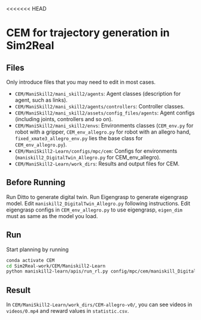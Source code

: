 <<<<<<< HEAD
# CEM for trajectory generation in Sim2Real

## Files
Only introduce files that you may need to edit in most cases.  

- `CEM/ManiSkill2/mani_skill2/agents`: Agent classes (description for agent, such as links).
- `CEM/ManiSkill2/mani_skill2/agents/controllers`: Controller classes.
- `CEM/ManiSkill2/mani_skill2/assets/config_files/agents`: Agent configs (including joints, controllers and so on).
- `CEM/ManiSkill2/mani_skill2/envs`: Environments classes (`CEM_env.py` for robot with a gripper, `CEM_env_allegro.py` for robot with an allegro hand, `fixed_xmate3_allegro_env.py` lies the base class for `CEM_env_allegro.py`).
- `CEM/ManiSkill2-Learn/configs/mpc/cem`: Configs for environments (`maniskill2_DigitalTwin_Allegro.py` for CEM_env_allegro).
- `CEM/ManiSkill2-Learn/work_dirs`: Results and output files for CEM.

## Before Running
Run Ditto to generate digital twin.
Run Eigengrasp to generate eigengrasp model.
Edit `maniskill2_DigitalTwin_Allegro.py` following instructions.
Edit eigengrasp configs in `CEM_env_allegro.py` to use eigengrasp, `eigen_dim` must as same as the model you load.

## Run 

Start planning by running 
```bash
conda activate CEM
cd Sim2Real-work/CEM/Maniskill2-Learn
python maniskill2-learn/apis/run_rl.py config/mpc/cem/maniskill_DigitalTwin_Allegro.py --gpu-ids 0 --dev
```

## Result
In `CEM/ManiSkill2-Learn/work_dirs/CEM-allegro-v0/`, you can see videos in `videos/0.mp4` and reward values in `statistic.csv`.

